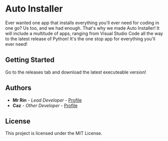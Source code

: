 # Auto Installer

Ever wanted one app that installs everything you'll ever need for coding in one go?
Us too, and we had enough. That's why we made Auto Installer! It will include a multitude of apps, ranging from Visual Studio Code all the way to the latest release of Python!
It's the one stop app for everything you'll ever need!

## Getting Started

Go to the releases tab and download the latest executeable version!



## Authors

* **Mr Rin** - *Lead Developer* - [Profile](https://github.com/itsnotrin)
* **Caz** - *Other Developer* - [Profile](https://github.com/Caz-Developer)

## License

This project is licensed under the MIT License.


